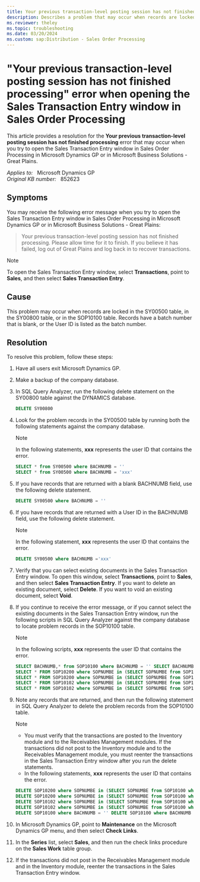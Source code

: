 ```yaml
---
title: Your previous transaction-level posting session has not finished processing error when opening the Sales Transaction Entry window
description: Describes a problem that may occur when records are locked in the SY00500 table, in the SY00800 table, or in the SOP10100 table. A resolution is provided.
ms.reviewer: theley
ms.topic: troubleshooting
ms.date: 03/20/2024
ms.custom: sap:Distribution - Sales Order Processing
---
```

# "Your previous transaction-level posting session has not finished processing" error when opening the Sales Transaction Entry window in Sales Order Processing

This article provides a resolution for the **Your previous transaction-level posting session has not finished processing** error that may occur when you try to open the Sales Transaction Entry window in Sales Order Processing in Microsoft Dynamics GP or in Microsoft Business Solutions - Great Plains.

_Applies to:_ &nbsp; Microsoft Dynamics GP  
_Original KB number:_ &nbsp; 852623

## Symptoms

You may receive the following error message when you try to open the Sales Transaction Entry window in Sales Order Processing in Microsoft Dynamics GP or in Microsoft Business Solutions - Great Plains:

> Your previous transaction-level posting session has not finished processing. Please allow time for it to finish. If you believe it has failed, log out of Great Plains and log back in to recover transactions.

> [!NOTE]
> To open the Sales Transaction Entry window, select **Transactions**, point to **Sales**, and then select **Sales Transaction Entry**.

## Cause

This problem may occur when records are locked in the SY00500 table, in the SY00800 table, or in the SOP10100 table. Records have a batch number that is blank, or the User ID is listed as the batch number.

## Resolution

To resolve this problem, follow these steps:

1. Have all users exit Microsoft Dynamics GP.
2. Make a backup of the company database.
3. In SQL Query Analyzer, run the following delete statement on the SY00800 table against the DYNAMICS database.

    ```sql
    DELETE SY00800
    ```

4. Look for the problem records in the SY00500 table by running both the following statements against the company database.

    > [!NOTE]
    >  In the following statements, **xxx** represents the user ID that contains the error.

    ```sql
    SELECT * from SY00500 where BACHNUMB = ''
    SELECT * from SY00500 where BACHNUMB = 'xxx'
    ```

5. If you have records that are returned with a blank BACHNUMB field, use the following delete statement.

    ```sql
    DELETE SY00500 where BACHNUMB = ''
    ```

6. If you have records that are returned with a User ID in the BACHNUMB field, use the following delete statement.

    > [!NOTE]
    > In the following statement, **xxx** represents the user ID that contains the error.

    ```sql
    DELETE SY00500 where BACHNUMB ='xxx'
    ```

7. Verify that you can select existing documents in the Sales Transaction Entry window. To open this window, select **Transactions**, point to **Sales**, and then select **Sales Transaction Entry**. If you want to delete an existing document, select **Delete**. If you want to void an existing document, select **Void**.

8. If you continue to receive the error message, or if you cannot select the existing documents in the Sales Transaction Entry window, run the following scripts in SQL Query Analyzer against the company database to locate problem records in the SOP10100 table.

    > [!NOTE]
    > In the following scripts, **xxx** represents the user ID that contains the error.

    ```sql
    SELECT BACHNUMB,* from SOP10100 where BACHNUMB = '' SELECT BACHNUMB,* from SOP10100 where BACHNUMB = '<xxx>'
    SELECT * FROM SOP10200 where SOPNUMBE in (SELECT SOPNUMBE from SOP10100 where BACHNUMB = 'xxx')
    SELECT * FROM SOP10200 where SOPNUMBE in (SELECT SOPNUMBE from SOP10100 where BACHNUMB = ' ')
    SELECT * FROM SOP10102 where SOPNUMBE in (SELECT SOPNUMBE from SOP10100 where BACHNUMB = 'xxx')
    SELECT * FROM SOP10102 where SOPNUMBE in (SELECT SOPNUMBE from SOP10100 where BACHNUMB = ' ')
    ```

9. Note any records that are returned, and then run the following statement in SQL Query Analyzer to delete the problem records from the SOP10100 table.

   > [!NOTE]
   >
   > - You must verify that the transactions are posted to the Inventory module and to the Receivables Management modules. If the transactions did not post to the Inventory module and to the Receivables Management module, you must reenter the transactions in the Sales Transaction Entry window after you run the delete statements.
   > - In the following statements, **xxx** represents the user ID that contains the error.

    ```sql
    DELETE SOP10200 where SOPNUMBE in (SELECT SOPNUMBE from SOP10100 where BACHNUMB = 'xxx')
    DELETE SOP10200 where SOPNUMBE in (SELECT SOPNUMBE from SOP10100 where BACHNUMB = ' ')
    DELETE SOP10102 where SOPNUMBE in (SELECT SOPNUMBE from SOP10100 where BACHNUMB = 'xxx')
    DELETE SOP10102 where SOPNUMBE in (SELECT SOPNUMBE from SOP10100 where BACHNUMB = ' ')
    DELETE SOP10100 where BACHNUMB = '' DELETE SOP10100 where BACHNUMB = 'xxx'
    ```

10. In Microsoft Dynamics GP, point to **Maintenance** on the Microsoft Dynamics GP menu, and then select **Check Links**.
11. In the **Series** list, select **Sales**, and then run the check links procedure on the **Sales Work** table group.
12. If the transactions did not post in the Receivables Management module and in the Inventory module, reenter the transactions in the Sales Transaction Entry window.
